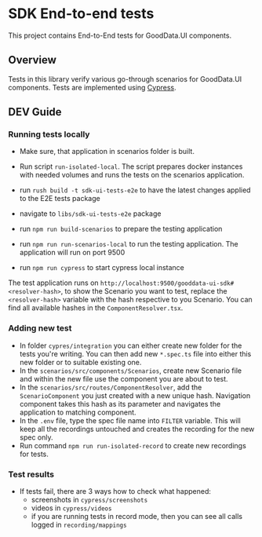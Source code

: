 # SDK End-to-end tests

This project contains End-to-End tests for GoodData.UI components.

## Overview

Tests in this library verify various go-through scenarios for GoodData.UI components. Tests are implemented using [Cypress](https://www.cypress.io/).

## DEV Guide

### Running tests locally

-   Make sure, that application in scenarios folder is built.
-   Run script `run-isolated-local`. The script prepares docker instances with needed volumes and runs the tests on the scenarios application.

-   run `rush build -t sdk-ui-tests-e2e` to have the latest changes applied to the E2E tests package
-   navigate to `libs/sdk-ui-tests-e2e` package
-   run `npm run build-scenarios` to prepare the testing application
-   run `npm run run-scenarios-local` to run the testing application. The application will run on port 9500
-   run `npm run cypress` to start cypress local instance

The test application runs on `http://localhost:9500/gooddata-ui-sdk#<resolver-hash>`, to show the Scenario you want to test, replace the `<resolver-hash>` variable
with the hash respective to you Scenario. You can find all available hashes in the `ComponentResolver.tsx`.

### Adding new test

-   In folder `cypres/integration` you can either create new folder for the tests you're writing. You can then add new `*.spec.ts` file into either this new folder or to suitable existing one.
-   In the `scenarios/src/components/Scenarios`, create new Scenario file and within the new file use the component you are about to test.
-   In the `scenarios/src/routes/ComponentResolver`, add the `ScenarioComponent` you just created with a new unique hash. Navigation component takes this hash as its parameter and navigates the application to matching component.
-   In the `.env` file, type the spec file name into `FILTER` variable. This will keep all the recordings untouched and creates the recording for the new spec only.
-   Run command `npm run run-isolated-record` to create new recordings for tests.

### Test results

-   If tests fail, there are 3 ways how to check what happened:
    -   screenshots in `cypress/screenshots`
    -   videos in `cypress/videos`
    -   if you are running tests in record mode, then you can see all calls logged in `recording/mappings`
